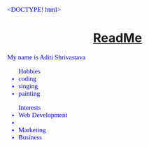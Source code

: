 <DOCTYPE! html>
<html>
  <head>
    <style>
      *{
      background-color:pint;
      }
      h1{
      text-align:center;
      text-decoration:underline;
      }
      p,ul,li{
      color:blue;
      font-size:15px;
      font-family:cursive;
      }
    </style>
  </head>
  <h1> ReadMe</h1>
  <p> My name is Aditi Shrivastava <p>
  <ul>Hobbies
    <li> coding </li>
    <li> singing</li>
    <li> painting</li>
  </ul>
  <ul>Interests
    <li> Web Development<li>
    <li>Marketing</li>
    <li>Business</li>
  </ul>
  </body>
  </html>
      
                           
    
